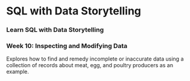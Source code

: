 # SQL with Data Storytelling
### Learn SQL with Data Storytelling

### Week 10: Inspecting and Modifying Data

Explores how to find and remedy incomplete or inaccurate data using a collection of records about meat, egg, and poultry producers as an example.

